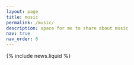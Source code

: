 ```yaml
---
layout: page
title: music
permalink: /music/
description: space for me to share about music
nav: true
nav_order: 6
---
```


{% include news.liquid %}
